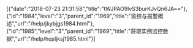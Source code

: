[{"date":"2018-07-23 21:31:58","title":"tWJPAO9lvS3burKJvQn6JA=="},{"id":"1984","level":"3","parent_id":"1969","title":"监控与报警概述","url":"/help/jkybjgs1984.html"},{"id":"1985","level":"3","parent_id":"1969","title":"获取实例监控数据","url":"/help/hqsljksj1985.html"}]